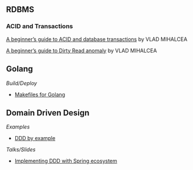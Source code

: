 ## RDBMS

### ACID and Transactions

[A beginner’s guide to ACID and database transactions](https://vladmihalcea.com/a-beginners-guide-to-acid-and-database-transactions/) by VLAD MIHALCEA

[A beginner’s guide to Dirty Read anomaly](https://vladmihalcea.com/dirty-read/) by VLAD MIHALCEA

## Golang

*Build/Deploy*

* [Makefiles for Golang](https://sahilm.com/makefiles-for-golang/#Dependency-management-for-external-tools)

## Domain Driven Design

*Examples*

* [DDD by example](https://github.com/ddd-by-examples)

*Talks/Slides*

* [Implementing DDD with Spring ecosystem](https://speakerdeck.com/mploed/implementing-ddd-with-the-spring-ecosystem)
